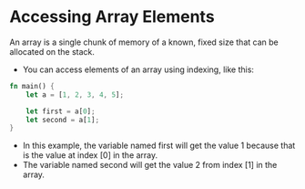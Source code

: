 # Accessing Array Elements

An array is a single chunk of memory of a known, fixed size that can be allocated on the stack. 

- You can access elements of an array using indexing, like this:

```rust
fn main() {
    let a = [1, 2, 3, 4, 5];

    let first = a[0];
    let second = a[1];
}
```

- In this example, the variable named first will get the value 1 because that is the value at index [0] in the array. 
- The variable named second will get the value 2 from index [1] in the array.